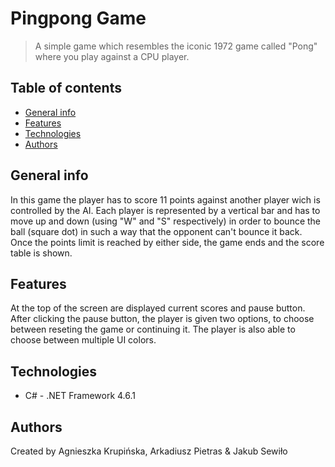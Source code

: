 # Pingpong Game
> A simple game which resembles the iconic 1972 game called "Pong" where you play against a CPU player.

## Table of contents
* [General info](#general-info)
* [Features](#features)
* [Technologies](#technologies)
* [Authors](#authors)

## General info
In this game the player has to score 11 points against another player wich is controlled by the AI.
Each player is represented by a vertical bar and has to move up and down (using "W" and "S" respectively) in order to bounce the ball (square dot) in such a way that the opponent can't bounce it back. Once the points limit is reached by either side, the game ends and the score table is shown. 

## Features
At the top of the screen are displayed current scores and pause button. After clicking the pause button, the player is given two options, to choose between reseting the game or continuing it. The player is also able to choose between multiple UI colors.

## Technologies
* C# - .NET Framework 4.6.1

## Authors
Created by Agnieszka Krupińska, Arkadiusz Pietras & Jakub Sewiło
